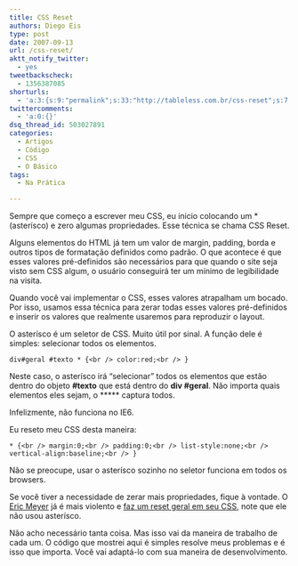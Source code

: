 ```yaml
---
title: CSS Reset
authors: Diego Eis
type: post
date: 2007-09-13
url: /css-reset/
aktt_notify_twitter:
  - yes
tweetbackscheck:
  - 1356387085
shorturls:
  - 'a:3:{s:9:"permalink";s:33:"http://tableless.com.br/css-reset";s:7:"tinyurl";s:26:"http://tinyurl.com/3uolg4b";s:4:"isgd";s:19:"http://is.gd/x7KX3h";}'
twittercomments:
  - 'a:0:{}'
dsq_thread_id: 503027891
categories:
  - Artigos
  - Código
  - CSS
  - O Básico
tags:
  - Na Prática

---
```

Sempre que começo a escrever meu CSS, eu inicio colocando um * (asterísco) e zero algumas propriedades. Esse técnica se chama CSS Reset.

Alguns elementos do HTML já tem um valor de margin, padding, borda e outros tipos de formatação definidos como padrão. O que acontece é que esses valores pré-definidos são necessários para que quando o site seja visto sem CSS algum, o usuário conseguirá ter um mínimo de legibilidade na visita.
  
Quando você vai implementar o CSS, esses valores atrapalham um bocado. Por isso, usamos essa técnica para zerar todas esses valores pré-definidos e inserir os valores que realmente usaremos para reproduzir o layout.

O asterísco é um seletor de CSS. Muito útil por sinal. A função dele é simples: selecionar todos os elementos.
  
`div#geral #texto * {<br />
  color:red;<br />
}`
  
Neste caso, o asterísco irá &#8220;selecionar&#8221; todos os elementos que estão dentro do objeto **#texto** que está dentro do **div #geral**. Não importa quais elementos eles sejam, o ***** captura todos.
  
Infelizmente, não funciona no IE6.

Eu reseto meu CSS desta maneira:
  
`* {<br />
margin:0;<br />
padding:0;<br />
list-style:none;<br />
vertical-align:baseline;<br />
}`
  
Não se preocupe, usar o asterísco sozinho no seletor funciona em todos os browsers.

Se você tiver a necessidade de zerar mais propriedades, fique à vontade. O [Eric Meyer][1] já é mais violento e [faz um reset geral em seu CSS][2], note que ele não usou asterísco.
  
Não acho necessário tanta coisa. Mas isso vai da maneira de trabalho de cada um. O código que mostrei aqui é simples resolve meus problemas e é isso que importa. Você vai adaptá-lo com sua maneira de desenvolvimento.

 [1]: http://meyerweb.com/eric/
 [2]: http://meyerweb.com/eric/thoughts/2007/05/01/reset-reloaded/